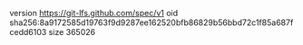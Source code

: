 version https://git-lfs.github.com/spec/v1
oid sha256:8a9172585d19763f9d9287ee162520bfb86829b56bbd72c1f85a687fcedd6103
size 365026

